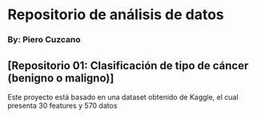 # Repositorio de análisis de datos
### By: Piero Cuzcano

## [Repositorio 01: Clasificación de tipo de cáncer (benigno o maligno)]
Este proyecto está basado en una dataset obtenido de Kaggle, el cual presenta 30 features y 570 datos
